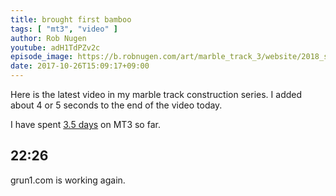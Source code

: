 ```yaml
---
title: brought first bamboo
tags: [ "mt3", "video" ]
author: Rob Nugen
youtube: adH1TdPZv2c
episode_image: https://b.robnugen.com/art/marble_track_3/website/2018_sep_02_mt3_placeholder.png
date: 2017-10-26T15:09:17+09:00
---
```


Here is the latest video in my marble track construction series. I
added about 4 or 5 seconds to the end of the video today.

I have spent [3.5 days](
http://grun1.com/utils/timeCalc.html?t1=4:14:42&c1=June%202017&t2=10:16:10&c2=July%202017&t3=26:12:06&c3=Aug%202017&t4=29:46:54&c4=Sep%202017&t5=57:16&c5=2%20oct&t6=1:06:05&c6=9%20oct&t7=24:02&c7=9%20oct&t8=1:27:33&c8=13%20Oct&t9=2:55:20&c9=17%20Oct&t10=1:21:19&c10=19%20Oct%202017&t11=1:57:30&c11=20%20Oct%202017&t12=1:11:04&c12=22%20Oct%202017&t13=26:19&c13=22%20Oct%202017&t14=1:51:02&c14=25%20Oct%202017&mode=0&fs3=1&ft2=1&f3t1=1&f4t0=1&d=:&o10=1&fps=
) on MT3 so far.

## 22:26

grun1.com is working again.
